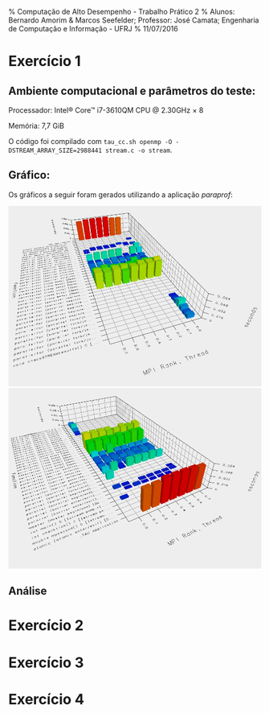 % Computação de Alto Desempenho - Trabalho Prático 2
% Alunos: Bernardo Amorim & Marcos Seefelder; Professor: José Camata; Engenharia de Computação e Informação - UFRJ
% 11/07/2016

# Exercício 1

## Ambiente computacional e parâmetros do teste:

Processador: Intel® Core™ i7-3610QM CPU @ 2.30GHz × 8 

Memória: 7,7 GiB

O código foi compilado com `tau_cc.sh openmp -O -DSTREAM_ARRAY_SIZE=2988441 stream.c -o stream`.

## Gráfico:

Os gráficos a seguir foram gerados utilizando a aplicação *paraprof*:

![Gráfico de barras do tempo consumido por linha de código para cada thread.](images/stream-3.jpg)
![Gráfico de barras do tempo consumido por linha de código para cada thread.](images/stream-4.jpg)

## Análise



# Exercício 2



# Exercício 3



# Exercício 4

